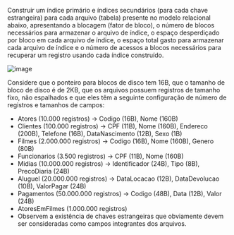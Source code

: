 Construir um índice primário e índices secundários (para cada chave estrangeira) para cada arquivo (tabela) presente no modelo relacional abaixo, apresentando a blocagem (fator de bloco), o número de blocos necessários para armazenar o arquivo de índice, o espaço desperdiçado por bloco em cada arquivo de índice, o espaço total gasto para armazenar cada arquivo de índice e o número de acessos a blocos necessários para recuperar um registro usando cada índice construído.

![image](https://user-images.githubusercontent.com/89612369/210474365-83c7ae1f-2e2e-48fa-b2a2-6f8889669ac1.png)


Considere que o ponteiro para blocos de disco tem 16B, que o tamanho de bloco de disco é de 2KB, que os arquivos possuem registros de tamanho fixo, não espalhados e que eles têm a seguinte configuração de número de registros e tamanhos de campos:
<ul>
<li> Atores (10.000 registros) → Codigo (16B), Nome (160B)
<li> Clientes (100.000 registros) → CPF (11B), Nome (160B), Endereco (200B), Telefone (16B), DataNascimento (12B), Sexo (1B)
<li> Filmes (2.000.000 registros) → Codigo (16B), Nome (160B), Genero (80B)
<li> Funcionarios (3.500 registros) → CPF (11B), Nome (160B)
<li> Midias (10.000.000 registros) → Identificador (24B), Tipo (8B), PrecoDiaria (24B)
<li> Aluguel (20.000.000 registros)  → DataLocacao (12B), DataDevolucao (10B), ValorPagar (24B)
<li> Pagamentos (50.000.000 registros) → Codigo (48B), Data (12B), Valor (24B)
<li> AtoresEmFilmes (1.000.000 registros)
<li> Observem a existência de chaves estrangeiras que obviamente devem ser consideradas como campos integrantes dos arquivos.
